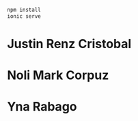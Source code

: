 

```javascript
npm install
ionic serve
```

# Justin Renz Cristobal
# Noli Mark Corpuz
# Yna Rabago
